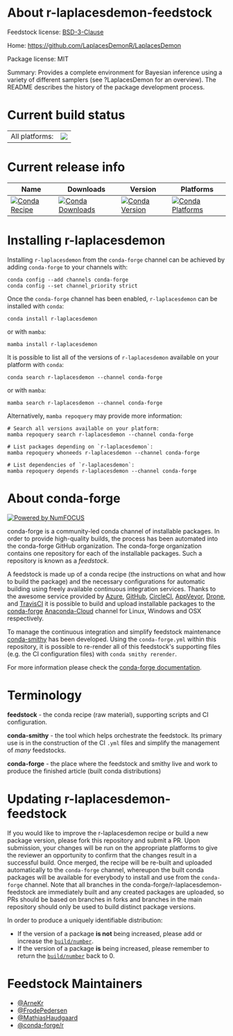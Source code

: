 About r-laplacesdemon-feedstock
===============================

Feedstock license: [BSD-3-Clause](https://github.com/conda-forge/r-laplacesdemon-feedstock/blob/main/LICENSE.txt)

Home: https://github.com/LaplacesDemonR/LaplacesDemon

Package license: MIT

Summary: Provides a complete environment for Bayesian inference using a variety of different samplers (see ?LaplacesDemon for an overview). The README describes the history of the package development process.

Current build status
====================


<table><tr><td>All platforms:</td>
    <td>
      <a href="https://dev.azure.com/conda-forge/feedstock-builds/_build/latest?definitionId=1291&branchName=main">
        <img src="https://dev.azure.com/conda-forge/feedstock-builds/_apis/build/status/r-laplacesdemon-feedstock?branchName=main">
      </a>
    </td>
  </tr>
</table>

Current release info
====================

| Name | Downloads | Version | Platforms |
| --- | --- | --- | --- |
| [![Conda Recipe](https://img.shields.io/badge/recipe-r--laplacesdemon-green.svg)](https://anaconda.org/conda-forge/r-laplacesdemon) | [![Conda Downloads](https://img.shields.io/conda/dn/conda-forge/r-laplacesdemon.svg)](https://anaconda.org/conda-forge/r-laplacesdemon) | [![Conda Version](https://img.shields.io/conda/vn/conda-forge/r-laplacesdemon.svg)](https://anaconda.org/conda-forge/r-laplacesdemon) | [![Conda Platforms](https://img.shields.io/conda/pn/conda-forge/r-laplacesdemon.svg)](https://anaconda.org/conda-forge/r-laplacesdemon) |

Installing r-laplacesdemon
==========================

Installing `r-laplacesdemon` from the `conda-forge` channel can be achieved by adding `conda-forge` to your channels with:

```
conda config --add channels conda-forge
conda config --set channel_priority strict
```

Once the `conda-forge` channel has been enabled, `r-laplacesdemon` can be installed with `conda`:

```
conda install r-laplacesdemon
```

or with `mamba`:

```
mamba install r-laplacesdemon
```

It is possible to list all of the versions of `r-laplacesdemon` available on your platform with `conda`:

```
conda search r-laplacesdemon --channel conda-forge
```

or with `mamba`:

```
mamba search r-laplacesdemon --channel conda-forge
```

Alternatively, `mamba repoquery` may provide more information:

```
# Search all versions available on your platform:
mamba repoquery search r-laplacesdemon --channel conda-forge

# List packages depending on `r-laplacesdemon`:
mamba repoquery whoneeds r-laplacesdemon --channel conda-forge

# List dependencies of `r-laplacesdemon`:
mamba repoquery depends r-laplacesdemon --channel conda-forge
```


About conda-forge
=================

[![Powered by
NumFOCUS](https://img.shields.io/badge/powered%20by-NumFOCUS-orange.svg?style=flat&colorA=E1523D&colorB=007D8A)](https://numfocus.org)

conda-forge is a community-led conda channel of installable packages.
In order to provide high-quality builds, the process has been automated into the
conda-forge GitHub organization. The conda-forge organization contains one repository
for each of the installable packages. Such a repository is known as a *feedstock*.

A feedstock is made up of a conda recipe (the instructions on what and how to build
the package) and the necessary configurations for automatic building using freely
available continuous integration services. Thanks to the awesome service provided by
[Azure](https://azure.microsoft.com/en-us/services/devops/), [GitHub](https://github.com/),
[CircleCI](https://circleci.com/), [AppVeyor](https://www.appveyor.com/),
[Drone](https://cloud.drone.io/welcome), and [TravisCI](https://travis-ci.com/)
it is possible to build and upload installable packages to the
[conda-forge](https://anaconda.org/conda-forge) [Anaconda-Cloud](https://anaconda.org/)
channel for Linux, Windows and OSX respectively.

To manage the continuous integration and simplify feedstock maintenance
[conda-smithy](https://github.com/conda-forge/conda-smithy) has been developed.
Using the ``conda-forge.yml`` within this repository, it is possible to re-render all of
this feedstock's supporting files (e.g. the CI configuration files) with ``conda smithy rerender``.

For more information please check the [conda-forge documentation](https://conda-forge.org/docs/).

Terminology
===========

**feedstock** - the conda recipe (raw material), supporting scripts and CI configuration.

**conda-smithy** - the tool which helps orchestrate the feedstock.
                   Its primary use is in the construction of the CI ``.yml`` files
                   and simplify the management of *many* feedstocks.

**conda-forge** - the place where the feedstock and smithy live and work to
                  produce the finished article (built conda distributions)


Updating r-laplacesdemon-feedstock
==================================

If you would like to improve the r-laplacesdemon recipe or build a new
package version, please fork this repository and submit a PR. Upon submission,
your changes will be run on the appropriate platforms to give the reviewer an
opportunity to confirm that the changes result in a successful build. Once
merged, the recipe will be re-built and uploaded automatically to the
`conda-forge` channel, whereupon the built conda packages will be available for
everybody to install and use from the `conda-forge` channel.
Note that all branches in the conda-forge/r-laplacesdemon-feedstock are
immediately built and any created packages are uploaded, so PRs should be based
on branches in forks and branches in the main repository should only be used to
build distinct package versions.

In order to produce a uniquely identifiable distribution:
 * If the version of a package **is not** being increased, please add or increase
   the [``build/number``](https://docs.conda.io/projects/conda-build/en/latest/resources/define-metadata.html#build-number-and-string).
 * If the version of a package **is** being increased, please remember to return
   the [``build/number``](https://docs.conda.io/projects/conda-build/en/latest/resources/define-metadata.html#build-number-and-string)
   back to 0.

Feedstock Maintainers
=====================

* [@ArneKr](https://github.com/ArneKr/)
* [@FrodePedersen](https://github.com/FrodePedersen/)
* [@MathiasHaudgaard](https://github.com/MathiasHaudgaard/)
* [@conda-forge/r](https://github.com/conda-forge/r/)

